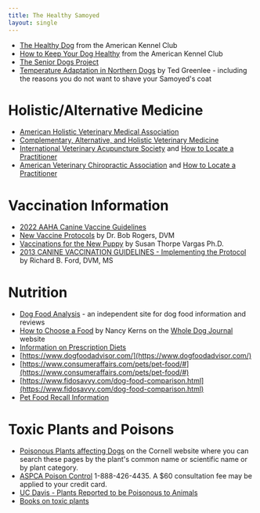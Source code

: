 ```yaml
---
title: The Healthy Samoyed
layout: single
---
```


- [The Healthy Dog](https://www.akc.org/expert-advice/health/) from the American Kennel Club
- [How to Keep Your Dog Healthy](https://www.akc.org/expert-advice/health/how-to-keep-your-dog-healthy/) from the American Kennel Club
- [The Senior Dogs Project](http://srdogs.com/)
- [Temperature Adaptation in Northern Dogs](https://www.samoyed.org/temperature-adaptation/) by Ted Greenlee -
  including the reasons you do not want to shave your Samoyed's coat

# Holistic/Alternative Medicine

- [American Holistic Veterinary Medical Association](http://www.ahvma.org/)
- [Complementary, Alternative, and Holistic Veterinary Medicine](http://www.altvetmed.org/)
- [International Veterinary Acupuncture Society](https://www.ivas.org/) and [How to Locate a Practitioner](https://www.ivas.org/members-only-section/ivas-partners/)
- [American Veterinary Chiropractic Association](https://www.animalchiropractic.org) and [How to Locate a Practitioner](https://www.animalchiropractic.org/find-a-doctor/)

# Vaccination Information

- [2022 AAHA Canine Vaccine Guidelines](https://www.aaha.org/resources/2022-aaha-canine-vaccination-guidelines/)
- [New Vaccine Protocols](http://community.dog.com/f/29543/t/80008.aspx) by Dr. Bob Rogers, DVM
- [Vaccinations for the New Puppy](http://www.mirage-samoyeds.com/vaccinations.htm) by Susan Thorpe Vargas Ph.D.
- [2013 CANINE VACCINATION GUIDELINES - Implementing the Protocol](http://web.archive.org/web/20201112035714/https://cvm.ncsu.edu/wp-content/uploads/2015/06/Ford_2013CANINEonlyVACCINEMNS.2.pdf) by Richard B. Ford, DVM, MS

# Nutrition

- [Dog Food Analysis](http://www.dogfoodanalysis.com/) - an independent site for dog food information and reviews
- [How to Choose a Food](https://www.whole-dog-journal.com/food/how-to-choose-a-dog-food-factors-to-consider/) by Nancy Kerns on the [Whole Dog Journal](http://www.whole-dog-journal.com/) website
- [Information on Prescription Diets](http://www.prescriptiondiets.com/)
- [https://www.dogfoodadvisor.com/](https://www.dogfoodadvisor.com/)
- [https://www.consumeraffairs.com/pets/pet-food/#](https://www.consumeraffairs.com/pets/pet-food/#)
- [https://www.fidosavvy.com/dog-food-comparison.html](https://www.fidosavvy.com/dog-food-comparison.html)
- [Pet Food Recall Information ](/dog-food-recall-information)

# Toxic Plants and Poisons

- [Poisonous Plants affecting Dogs](http://www.ansci.cornell.edu/plants/dogs/) on
  the Cornell website where you can search these pages by the plant's
  common name or scientific name or by plant category.
- [ASPCA Poison Control](https://www.aspca.org/pet-care/animal-poison-control/toxic-and-non-toxic-plants) 1-888-426-4435.
  A $60 consultation fee may be applied to your credit card.
- [UC Davis - Plants Reported to be Poisonous to Animals](https://wric.ucdavis.edu/PDFs/plants%20reported%20to%20be%20poisonous%20to%20animals.pdf)
- [Books on toxic plants](http://guides.library.illinois.edu/c.php?g=348314&p=2351054)
